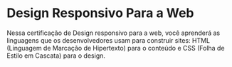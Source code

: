 # Design Responsivo Para a Web
 Nessa certificação de Design responsivo para a web, você aprenderá as linguagens que os desenvolvedores usam para construir sites: HTML (Linguagem de Marcação de Hipertexto) para o conteúdo e CSS (Folha de Estilo em Cascata) para o design.
